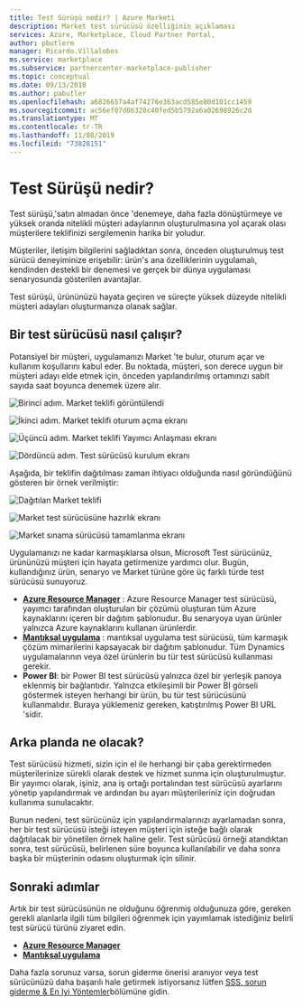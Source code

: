 ```yaml
---
title: Test Sürüşü nedir? | Azure Marketi
description: Market test sürücüsü özelliğinin açıklaması
services: Azure, Marketplace, Cloud Partner Portal,
author: pbutlerm
manager: Ricardo.Villalobos
ms.service: marketplace
ms.subservice: partnercenter-marketplace-publisher
ms.topic: conceptual
ms.date: 09/13/2018
ms.author: pabutler
ms.openlocfilehash: a6826657a4af74276e363acd585e80d101cc1459
ms.sourcegitcommit: ac56ef07d86328c40fed5b5792a6a02698926c2d
ms.translationtype: MT
ms.contentlocale: tr-TR
ms.lasthandoff: 11/08/2019
ms.locfileid: "73828151"
---
```

<a name="what-is-test-drive"></a>Test Sürüşü nedir?
===================

Test sürüşü,\'satın almadan önce \'denemeye, daha fazla dönüştürmeye ve yüksek oranda nitelikli müşteri adaylarının oluşturulmasına yol açarak olası müşterilere teklifinizi sergilemenin harika bir yoludur.

Müşteriler, iletişim bilgilerini sağladıktan sonra, önceden oluşturulmuş test sürücü deneyiminize erişebilir: ürün\'s ana özelliklerinin uygulamalı, kendinden destekli bir denemesi ve gerçek bir dünya uygulaması senaryosunda gösterilen avantajlar.

Test sürüşü, ürününüzü hayata geçiren ve süreçte yüksek düzeyde nitelikli müşteri adayları oluşturmanıza olanak sağlar.

<a name="how-does-a-test-drive-work"></a>Bir test sürücüsü nasıl çalışır?
---------------------------

Potansiyel bir müşteri, uygulamanızı Market 'te bulur, oturum açar ve kullanım koşullarını kabul eder. Bu noktada, müşteri, son derece uygun bir müşteri adayı elde etmek için, önceden yapılandırılmış ortamınızı sabit sayıda saat boyunca denemek üzere alır.

![Birinci adım. Market teklifi görüntülendi](./media/what-is-test-drive/step1.png)

![İkinci adım. Market teklifi oturum açma ekranı](./media/what-is-test-drive/step1andahalf.png)

![Üçüncü adım. Market teklifi Yayımcı Anlaşması ekranı](./media/what-is-test-drive/step2.png)

![Dördüncü adım. Test sürücüsü kurulum ekranı](./media/what-is-test-drive/step3.png)

Aşağıda, bir teklifin dağıtılması zaman ihtiyacı olduğunda nasıl göründüğünü gösteren bir örnek verilmiştir:

![Dağıtılan Market teklifi](./media/what-is-test-drive/step4.png)

![Market test sürücüsüne hazırlık ekranı](./media/what-is-test-drive/step5.png)

![Market sınama sürücüsü tamamlanma ekranı](./media/what-is-test-drive/step6.png)

Uygulamanızı ne kadar karmaşıklarsa olsun, Microsoft Test sürücünüz, ürününüzü müşteri için hayata getirmenize yardımcı olur. Bugün, kullandığınız ürün, senaryo ve Market türüne göre üç farklı türde test sürücüsü sunuyoruz.

- **[Azure Resource Manager](./azure-resource-manager-test-drive.md)** : Azure Resource Manager test sürücüsü, yayımcı tarafından oluşturulan bir çözümü oluşturan tüm Azure kaynaklarını içeren bir dağıtım şablonudur. Bu senaryoya uyan ürünler yalnızca Azure kaynaklarını kullanan ürünlerdir.
- **[Mantıksal uygulama](./logic-app-test-drive.md)** : mantıksal uygulama test sürücüsü, tüm karmaşık çözüm mimarilerini kapsayacak bir dağıtım şablonudur. Tüm Dynamics uygulamalarının veya özel ürünlerin bu tür test sürücüsü kullanması gerekir.
- **Power BI**: bir Power BI test sürücüsü yalnızca özel bir yerleşik panoya eklenmiş bir bağlantıdır. Yalnızca etkileşimli bir Power BI görseli göstermek isteyen herhangi bir ürün, bu tür test sürücüsünü kullanmalıdır.
    Buraya yüklemeniz gereken, katıştırılmış Power BI URL 'sidir.

<a name="what-goes-on-in-the-background"></a>Arka planda ne olacak?
-------------------------------

Test sürücüsü hizmeti, sizin için el ile herhangi bir çaba gerektirmeden müşterilerinize sürekli olarak destek ve hizmet sunma için oluşturulmuştur. Bir yayımcı olarak, işiniz, ana iş ortağı portalından test sürücüsü ayarlarını yönetip yapılandırmak ve ardından bu ayarı müşterileriniz için doğrudan kullanıma sunulacaktır.

Bunun nedeni, test sürücünüz için yapılandırmalarınızı ayarlamadan sonra, her bir test sürücüsü isteği isteyen müşteri için isteğe bağlı olarak dağıtılacak bir yönetilen örnek haline gelir. Test sürücüsü örneği atandıktan sonra, test sürücüsü, belirlenen süre boyunca kullanılabilir ve daha sonra başka bir müşterinin odasını oluşturmak için silinir.

<a name="next-steps"></a>Sonraki adımlar
----------

Artık bir test sürücüsünün ne olduğunu öğrenmiş olduğunuza göre, gereken gerekli alanlarla ilgili tüm bilgileri öğrenmek için yayımlamak istediğiniz belirli test sürücü türünü ziyaret edin.

- **[Azure Resource Manager](./azure-resource-manager-test-drive.md)**
- **[Mantıksal uygulama](./logic-app-test-drive.md)**

Daha fazla sorunuz varsa, sorun giderme önerisi aranıyor veya test sürücünüzü daha başarılı hale getirmek istiyorsanız lütfen [SSS, sorun giderme & En Iyi Yöntemler](./marketing-and-best-practices.md)bölümüne gidin.
